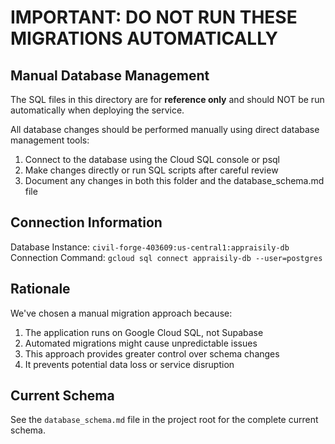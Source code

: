# IMPORTANT: DO NOT RUN THESE MIGRATIONS AUTOMATICALLY

## Manual Database Management

The SQL files in this directory are for **reference only** and should NOT be run automatically when deploying the service.

All database changes should be performed manually using direct database management tools:

1. Connect to the database using the Cloud SQL console or psql
2. Make changes directly or run SQL scripts after careful review
3. Document any changes in both this folder and the database_schema.md file

## Connection Information

Database Instance: `civil-forge-403609:us-central1:appraisily-db`
Connection Command: `gcloud sql connect appraisily-db --user=postgres`

## Rationale

We've chosen a manual migration approach because:
1. The application runs on Google Cloud SQL, not Supabase
2. Automated migrations might cause unpredictable issues
3. This approach provides greater control over schema changes
4. It prevents potential data loss or service disruption

## Current Schema

See the `database_schema.md` file in the project root for the complete current schema. 